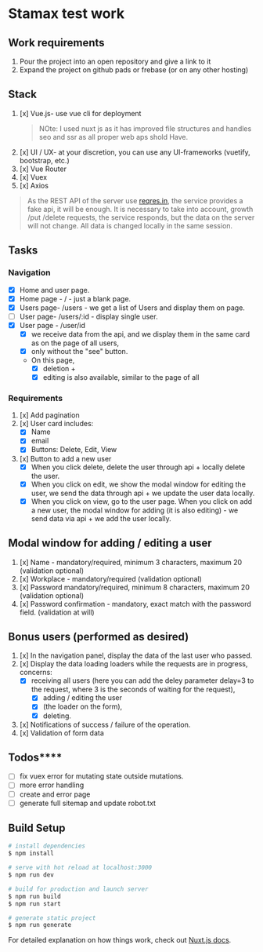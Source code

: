 # Stamax test work

## Work requirements

1. Pour the project into an open repository and give a link to it
2. Expand the project on github pads or frebase (or on any other hosting)

## Stack

1. [x] Vue.js- use vue cli for deployment
    > NOte: I used nuxt js as it has improved file structures and handles seo and ssr as all proper web aps shold Have.
2. [x] UI / UX- at your discretion, you can use any UI-frameworks (vuetify, bootstrap, etc.)
3. [x] Vue Router
4. [x] Vuex
5. [x] Axios

> As the REST API of the server use [reqres.in](https://reqres.in), the service provides a fake api, it will be enough.  It is necessary to take into account, growth /put /delete requests, the service responds, but the data on the server will not change. All data is changed locally in the same session.

## Tasks

### Navigation

- [x] Home and user page.  
- [x] Home page - / - just a blank page.
- [x] Users page- /users - we get a list of Users and display them on page.
- [ ] User page- /users/:id - display single user.
- [x] User page - /user/id
  - [x] we receive data from the  api, and we display them in the same card as on the page of all users,
  - [x] only without the "see" button.  
  - On this page,
    - [x] deletion +
    - [x] editing is also available, similar to the page of all

### Requirements

1. [x] Add pagination
2. [x] User card includes:
    - [x] Name
    - [x] email
    - [x] Buttons: Delete, Edit, View
3. [x] Button to add a new user
    - [x] When you click delete, delete the user through api + locally delete the user.  
    - [x] When you click on edit, we show the modal window for editing the user, we send the data through api + we update the user data locally.  
    - [x] When you click on view, go to the user page.  When you click on add a new user, the modal window for adding (it is also editing) - we send data via api + we add the user locally.

## Modal window for adding / editing a user

1. [x] Name - mandatory/required, minimum 3 characters, maximum 20 (validation optional)
2. [x] Workplace - mandatory/required (validation optional)
3. [x] Password mandatory/required, minimum 8 characters, maximum 20 (validation optional)
4. [x] Password confirmation - mandatory, exact match with the password field. (validation at will)

## Bonus users (performed as desired)

1. [x] In the navigation panel, display the data of the last user who passed.  
2. [x] Display the data loading loaders while the requests are in progress,
    concerns:
    - [x] receiving all users (here you can add the deley parameter delay=3 to the request, where 3 is the seconds of waiting for the request),
        - [x] adding / editing the user
        - [x] (the loader on the form),
        - [x] deleting.  
3. [x] Notifications of success / failure of the operation.  
4. [x] Validation of form data

## Todos****

- [ ] fix vuex error for mutating state outside mutations.
- [ ] more error handling
- [ ] create and error page
- [ ] generate full sitemap and update robot.txt

## Build Setup

```bash
# install dependencies
$ npm install

# serve with hot reload at localhost:3000
$ npm run dev

# build for production and launch server
$ npm run build
$ npm run start

# generate static project
$ npm run generate
```

For detailed explanation on how things work, check out [Nuxt.js docs](https://nuxtjs.org).
